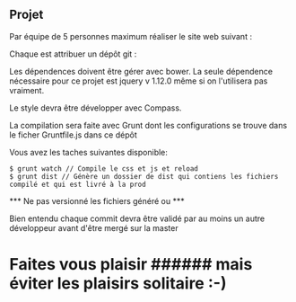 ## Projet

Par équipe de 5 personnes maximum réaliser le site web suivant : 

Chaque est attribuer un dépôt git :

Les dépendences doivent être gérer avec bower. La seule dépendence nécessaire pour ce projet est jquery v 1.12.0 même si on l'utilisera pas vraiment.

Le style devra être développer avec Compass.

La compilation sera faite avec Grunt dont les configurations se trouve dans le ficher Gruntfile.js dans ce dépôt

Vous avez les taches suivantes disponible:
```
$ grunt watch // Compile le css et js et reload
$ grunt dist // Génère un dossier de dist qui contiens les fichiers compilé et qui est livré à la prod
```

*** Ne pas versionné les fichiers généré ou ***

Bien entendu chaque commit devra être validé par au moins un autre développeur avant d'être mergé sur la master

# Faites vous plaisir ###### mais éviter les plaisirs solitaire :-)